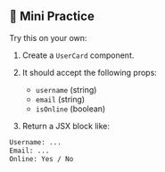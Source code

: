 ## 🧪 Mini Practice

Try this on your own:

1. Create a `UserCard` component.
2. It should accept the following props:

   * `username` (string)
   * `email` (string)
   * `isOnline` (boolean)
3. Return a JSX block like:

```html
Username: ...
Email: ...
Online: Yes / No
```